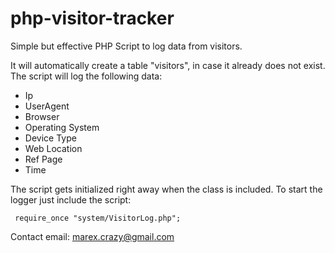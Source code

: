# php-visitor-tracker
Simple but effective PHP Script to log data from visitors.

It will automatically create a table "visitors", in case it already does not exist. The script will log the following data:
- Ip
- UserAgent
- Browser
- Operating System
- Device Type
- Web Location
- Ref Page
- Time

The script gets initialized right away when the class is included. To start the logger just include the script:

``
require_once "system/VisitorLog.php";``

Contact email: marex.crazy@gmail.com
